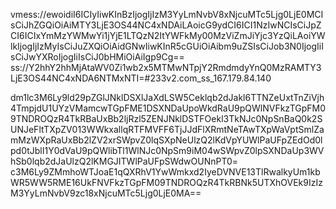 vmess://ewoidiI6ICIyIiwKInBzIjogIjIzM3YyLmNvbV8xNjcuMTc5Ljg0LjE0MCIsCiJhZGQiOiAiMTY3LjE3OS44NC4xNDAiLAoicG9ydCI6ICI1NzIwNCIsCiJpZCI6ICIxYmMzYWMwYi1jYjE1LTQzN2ItYWFkMy00MzViZmJiYjc3YzQiLAoiYWlkIjogIjIzMyIsCiJuZXQiOiAidGNwIiwKInR5cGUiOiAibm9uZSIsCiJob3N0IjogIiIsCiJwYXRoIjogIiIsCiJ0bHMiOiAiIgp9Cg==
ss://Y2hhY2hhMjAtaWV0Zi1wb2x5MTMwNTpjY2RmdmdyYnQ0MzRAMTY3LjE3OS44NC4xNDA6NTMxNTI=#233v2.com_ss_167.179.84.140

dm1lc3M6Ly9ld29pZGlJNklDSXlJaXdLSW5Ceklqb2dJakl6TTNZeUxtTnZiVjh4TmpjdU1UYzVMamcwTGpFME1DSXNDaUpoWkdRaU9pQWlNVFkzTGpFM09TNDROQzR4TkRBaUxBb2ljRzl5ZENJNklDSTFOekl3TkNJc0NpSnBaQ0k2SUNJeFltTXpZV013WWkxallqRTFMVFF6TjJJdFlXRmtNeTAwTXpWaVptSmlZamMzWXpRaUxBb2lZV2xrSWpvZ0lqSXpNeUlzQ2lKdVpYUWlPaUFpZEdOd0lpd0tJblI1Y0dVaU9pQWlibTl1WlNJc0NpSm9iM04wSWpvZ0lpSXNDaUp3WVhSb0lqb2dJaUlzQ2lKMGJITWlPaUFpSWdwOUNnPT0=
c3M6Ly9ZMmhoWTJoaE1qQXRhV1YwWmkxd2IyeDVNVE13TlRwalkyUm1kbWR5WW5RME16UkFNVFkzTGpFM09TNDROQzR4TkRBNk5UTXhOVEk9IzIzM3YyLmNvbV9zc18xNjcuMTc5Ljg0LjE0MA==
